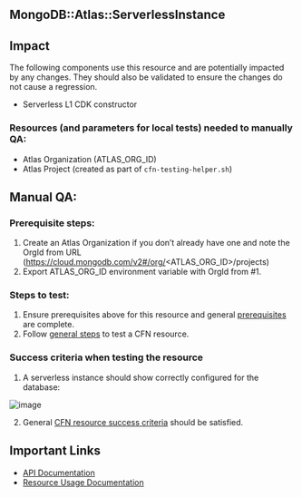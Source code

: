 ## MongoDB::Atlas::ServerlessInstance

## Impact 
The following components use this resource and are potentially impacted by any changes. They should also be validated to ensure the changes do not cause a regression.
 - Serverless L1 CDK constructor


### Resources (and parameters for local tests) needed to manually QA:
- Atlas Organization (ATLAS_ORG_ID)
- Atlas Project (created as part of `cfn-testing-helper.sh`)

## Manual QA:

### Prerequisite steps:
1. Create an Atlas Organization if you don’t already have one and note the OrgId from URL (https://cloud.mongodb.com/v2#/org/<ATLAS_ORG_ID>/projects)
2. Export ATLAS_ORG_ID environment variable with OrgId from #1.

### Steps to test:
1. Ensure prerequisites above for this resource and general [prerequisites](../../../TESTING.md.md#prerequisites) are complete.
2. Follow [general steps](../../../TESTING.md.md#steps) to test a CFN resource.


### Success criteria when testing the resource
1. A serverless instance should show correctly configured for the database:

![image](https://user-images.githubusercontent.com/122359335/228200365-6e5950d8-1284-426c-97c8-57a6b24181d6.png)

2. General [CFN resource success criteria](../../../TESTING.md.md#success-criteria-when-testing-the-resource) should be satisfied.

## Important Links
- [API Documentation](https://www.mongodb.com/docs/atlas/reference/api-resources-spec/#tag/Serverless-Instances)
- [Resource Usage Documentation](https://www.mongodb.com/docs/atlas/tutorial/create-serverless-instance/)